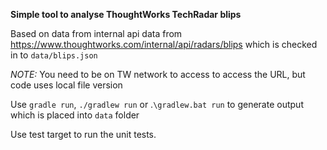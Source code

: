 
**Simple tool to analyse ThoughtWorks TechRadar blips**

Based on data from internal api data from https://www.thoughtworks.com/internal/api/radars/blips 
which is checked in to `data/blips.json`

_NOTE:_ You need to be on TW network to access to access the URL, but code uses local file version

Use `gradle run`, `./gradlew run` or .`\gradlew.bat run` to generate output which is placed into `data` folder

Use test target to run the unit tests.


